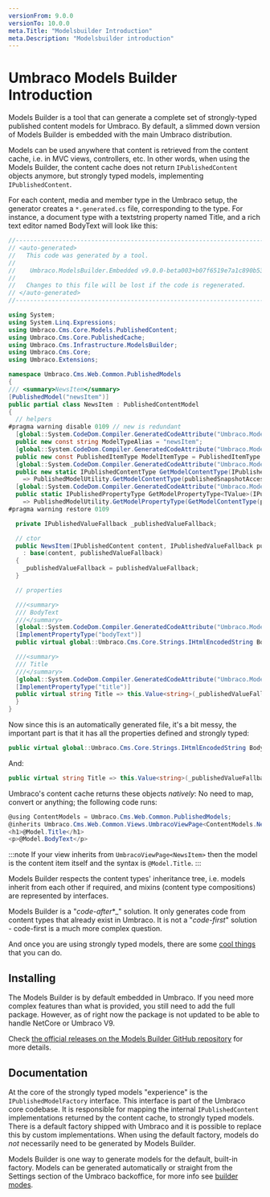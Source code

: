 ```yaml
---
versionFrom: 9.0.0
versionTo: 10.0.0
meta.Title: "Modelsbuilder Introduction"
meta.Description: "Modelsbuilder introduction"
---
```


# Umbraco Models Builder Introduction

Models Builder is a tool that can generate a complete set of strongly-typed published content models for Umbraco. By default, a slimmed down version of Models Builder is embedded with the main Umbraco distribution. 

Models can be used anywhere that content is retrieved from the content cache, i.e. in MVC views, controllers, etc. In other words, when using the Models Builder, the content cache does not return `IPublishedContent` objects anymore, but strongly typed models, implementing `IPublishedContent`.

For each content, media and member type in the Umbraco setup, the generator creates a `*.generated.cs` file, corresponding to the type. For instance, a document type with a textstring property named Title, and a rich text editor named BodyText will look like this:

```csharp
//------------------------------------------------------------------------------
// <auto-generated>
//   This code was generated by a tool.
//
//    Umbraco.ModelsBuilder.Embedded v9.0.0-beta003+b07f6519e7a1c890b534502982612ce6b3fea293
//
//   Changes to this file will be lost if the code is regenerated.
// </auto-generated>
//------------------------------------------------------------------------------

using System;
using System.Linq.Expressions;
using Umbraco.Cms.Core.Models.PublishedContent;
using Umbraco.Cms.Core.PublishedCache;
using Umbraco.Cms.Infrastructure.ModelsBuilder;
using Umbraco.Cms.Core;
using Umbraco.Extensions;

namespace Umbraco.Cms.Web.Common.PublishedModels
{
/// <summary>NewsItem</summary>
[PublishedModel("newsItem")]
public partial class NewsItem : PublishedContentModel
{
  // helpers
#pragma warning disable 0109 // new is redundant
  [global::System.CodeDom.Compiler.GeneratedCodeAttribute("Umbraco.ModelsBuilder.Embedded", "9.0.0-beta003+b07f6519e7a1c890b534502982612ce6b3fea293")]
  public new const string ModelTypeAlias = "newsItem";
  [global::System.CodeDom.Compiler.GeneratedCodeAttribute("Umbraco.ModelsBuilder.Embedded", "9.0.0-beta003+b07f6519e7a1c890b534502982612ce6b3fea293")]
  public new const PublishedItemType ModelItemType = PublishedItemType.Content;
  [global::System.CodeDom.Compiler.GeneratedCodeAttribute("Umbraco.ModelsBuilder.Embedded", "9.0.0-beta003+b07f6519e7a1c890b534502982612ce6b3fea293")]
  public new static IPublishedContentType GetModelContentType(IPublishedSnapshotAccessor publishedSnapshotAccessor)
    => PublishedModelUtility.GetModelContentType(publishedSnapshotAccessor, ModelItemType, ModelTypeAlias);
  [global::System.CodeDom.Compiler.GeneratedCodeAttribute("Umbraco.ModelsBuilder.Embedded", "9.0.0-beta003+b07f6519e7a1c890b534502982612ce6b3fea293")]
  public static IPublishedPropertyType GetModelPropertyType<TValue>(IPublishedSnapshotAccessor publishedSnapshotAccessor, Expression<Func<NewsItem, TValue>> selector)
    => PublishedModelUtility.GetModelPropertyType(GetModelContentType(publishedSnapshotAccessor), selector);
#pragma warning restore 0109

  private IPublishedValueFallback _publishedValueFallback;

  // ctor
  public NewsItem(IPublishedContent content, IPublishedValueFallback publishedValueFallback)
    : base(content, publishedValueFallback)
  {
    _publishedValueFallback = publishedValueFallback;
  }

  // properties

  ///<summary>
  /// BodyText
  ///</summary>
  [global::System.CodeDom.Compiler.GeneratedCodeAttribute("Umbraco.ModelsBuilder.Embedded", "9.0.0-beta003+b07f6519e7a1c890b534502982612ce6b3fea293")]
  [ImplementPropertyType("bodyText")]
  public virtual global::Umbraco.Cms.Core.Strings.IHtmlEncodedString BodyText => this.Value<global::Umbraco.Cms.Core.Strings.IHtmlEncodedString>(_publishedValueFallback, "bodyText");

  ///<summary>
  /// Title
  ///</summary>
  [global::System.CodeDom.Compiler.GeneratedCodeAttribute("Umbraco.ModelsBuilder.Embedded", "9.0.0-beta003+b07f6519e7a1c890b534502982612ce6b3fea293")]
  [ImplementPropertyType("title")]
  public virtual string Title => this.Value<string>(_publishedValueFallback, "title");
  }
}
```

Now since this is an automatically generated file, it's a bit messy, the important part is that it has all the properties defined and strongly typed:

```c#
public virtual global::Umbraco.Cms.Core.Strings.IHtmlEncodedString BodyText => this.Value<global::Umbraco.Cms.Core.Strings.IHtmlEncodedString>(_publishedValueFallback, "bodyText");
```

And:

```c#
public virtual string Title => this.Value<string>(_publishedValueFallback, "title");
```

Umbraco's content cache returns these objects _natively_: No need to map, convert or anything; the following code runs:

```csharp
@using ContentModels = Umbraco.Cms.Web.Common.PublishedModels;
@inherits Umbraco.Cms.Web.Common.Views.UmbracoViewPage<ContentModels.NewsItem>
<h1>@Model.Title</h1>
<p>@Model.BodyText</p>
```

:::note
If your view inherits from `UmbracoViewPage<NewsItem>` then the model is the content item itself and the syntax is `@Model.Title`.
:::

Models Builder respects the content types' inheritance tree, i.e. models inherit from each other if required, and mixins (content type compositions) are represented by interfaces.

Models Builder is a "_code-after_*_" solution. It only generates code from content types that already exist in Umbraco. It is not a "_code-first_" solution - code-first is a much more complex question.

And once you are using strongly typed models, there are some [cool things](CoolThingsWithModels.md) that you can do.

## Installing

The Models Builder is by default embedded in Umbraco. If you need more complex features than what is provided, you still need to add the full package. However, as of right now the package is not updated to be able to handle NetCore or Umbraco V9.

Check [the official releases on the Models Builder GitHub repository](https://github.com/zpqrtbnk/Zbu.ModelsBuilder/releases) for more details.

## Documentation

At the core of the strongly typed models "experience" is the `IPublishedModelFactory` interface. This interface is part of the Umbraco core codebase. It is responsible for mapping the internal `IPublishedContent` implementations returned by the content cache, to strongly typed models. There is a default factory shipped with Umbraco and it is possible to replace this by custom implementations. When using the default factory, models do _not_ necessarily need to be generated by Models Builder.

Models Builder is one way to generate models for the default, built-in factory. Models can be generated automatically or straight from the Settings section of the Umbraco backoffice, for more info see [builder modes](Builder-Modes.md).
